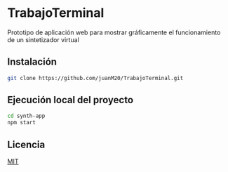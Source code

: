 # TrabajoTerminal
Prototipo de aplicación web para mostrar gráficamente el funcionamiento de un sintetizador virtual

## Instalación
```bash
git clone https://github.com/juanM20/TrabajoTerminal.git
```
## Ejecución local del proyecto
```bash
cd synth-app
npm start
```

## Licencia
[MIT](https://choosealicense.com/licenses/mit/)

